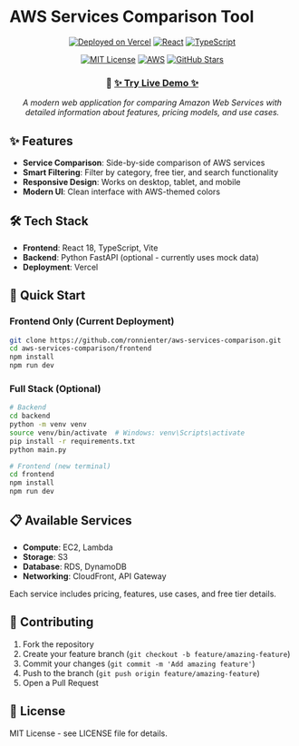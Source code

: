 # AWS Services Comparison Tool

<div align="center">
  
[![Deployed on Vercel](https://img.shields.io/badge/▲%20Deployed%20on-Vercel-000000?style=for-the-badge&logo=vercel&logoColor=white&labelColor=000000)](https://aws-services-comparison-25bnm6l2f-ronnienters-projects.vercel.app)
[![React](https://img.shields.io/badge/⚛️%20Built%20with-React-61DAFB?style=for-the-badge&logo=react&logoColor=white&labelColor=20232a)](https://reactjs.org/)
[![TypeScript](https://img.shields.io/badge/🔷%20Powered%20by-TypeScript-3178C6?style=for-the-badge&logo=typescript&logoColor=white&labelColor=2d3748)](https://www.typescriptlang.org/)

[![MIT License](https://img.shields.io/badge/📄%20License-MIT-green?style=for-the-badge&labelColor=2d3748)](./LICENSE)
[![AWS](https://img.shields.io/badge/☁️%20Focused%20on-AWS%20Services-FF9900?style=for-the-badge&logo=amazon-aws&logoColor=white&labelColor=232F3E)](https://aws.amazon.com/)
[![GitHub Stars](https://img.shields.io/github/stars/ronnienter/aws-services-comparison?style=for-the-badge&logo=github&logoColor=white&labelColor=2d3748&color=ffd700)](https://github.com/ronnienter/aws-services-comparison/stargazers)

</div>

<div align="center">
  
### 🚀 **[✨ Try Live Demo ✨](https://aws-services-comparison-25bnm6l2f-ronnienters-projects.vercel.app)**

*A modern web application for comparing Amazon Web Services with detailed information about features, pricing models, and use cases.*

</div>

## ✨ Features

- **Service Comparison**: Side-by-side comparison of AWS services
- **Smart Filtering**: Filter by category, free tier, and search functionality  
- **Responsive Design**: Works on desktop, tablet, and mobile
- **Modern UI**: Clean interface with AWS-themed colors

## 🛠️ Tech Stack

- **Frontend**: React 18, TypeScript, Vite
- **Backend**: Python FastAPI (optional - currently uses mock data)
- **Deployment**: Vercel

## 🚀 Quick Start

### Frontend Only (Current Deployment)
```bash
git clone https://github.com/ronnienter/aws-services-comparison.git
cd aws-services-comparison/frontend
npm install
npm run dev
```

### Full Stack (Optional)
```bash
# Backend
cd backend
python -m venv venv
source venv/bin/activate  # Windows: venv\Scripts\activate
pip install -r requirements.txt
python main.py

# Frontend (new terminal)
cd frontend
npm install
npm run dev
```

## 📋 Available Services

- **Compute**: EC2, Lambda
- **Storage**: S3
- **Database**: RDS, DynamoDB  
- **Networking**: CloudFront, API Gateway

Each service includes pricing, features, use cases, and free tier details.

## 🤝 Contributing

1. Fork the repository
2. Create your feature branch (`git checkout -b feature/amazing-feature`)
3. Commit your changes (`git commit -m 'Add amazing feature'`)
4. Push to the branch (`git push origin feature/amazing-feature`)
5. Open a Pull Request

## 📄 License

MIT License - see LICENSE file for details.
